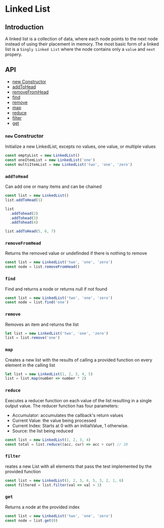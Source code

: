 # Linked List

## Introduction
A linked list is a collection of data, where each node points to the next node
instead of using their placement in memory. The most basic form of a linked list
is a `Singly Linked List` where the node contains only a `value` and `next` propery.

## API
- [new Constructor](#new-constructor)
- [addToHead](#addtohead)
- [removeFromHead](#removefromhead)
- [find](#find)
- [remove](#remove)
- [map](#map)
- [reduce](#reduce)
- [filter](#filter)
- [get](#get)

### `new` Constructor
Initialize a new LinkedList, excepts no values, one value, or multiple values
```js
const emptyList = new LinkedList()
const oneItemList = new LinkedList('one')
const multiItemList = new LinkedList('two', 'one', 'zero')
```

### `addToHead`
Can add one or many items and can be chained
```js
const list = new LinkedList()
list.addToHead(1)

list
  .addTohead(2)
  .addTohead(3)
  .addTohead(4)

list.addToHead(5, 6, 7)
```

### `removeFromHead`
Returns the removed value or undefinded if there is nothing to remove
```js
const list = new LinkedList('two', 'one', 'zero')
const node = list.removeFromHead()
```

### `find`
Find and returns a node or returns null if not found
```js
const list = new LinkedList('two', 'one', 'zero')
const node = list.find('one')
```

### `remove`
Removes an item and returns the list
```js
let list = new LinkedList('two', 'one', 'zero')
list = list.remove('one')
```

### `map`
Creates a new list with the results of calling a provided function on every element in the calling list
```js
let list = new LinkedList(1, 2, 3, 4, 5)
list = list.map(number => number * 2)
```

### `reduce`
Executes a reducer function on each value of the list resulting in a single output value.
The reducer function has four parameters:
- Accumulator: accumulates the callback's return values
- Current Value: the value being processed
- Current Index: Starts at 0 with an initialValue, 1 otherwise.
- Source: the list being reduced
```js
const list = new LinkedList(1, 2, 3, 4)
const total = list.reduce((acc, cur) => acc + cur) // 10
```

### `filter`
reates a new List with all elements that pass the test implemented by the provided function
```js
const list = new LinkedList(1, 2, 3, 4, 5, 3, 2, 1, 6)
const filtered = list.filter(val => val > 3)
```

### `get`
Returns a node at the provided index
```js
const list = new LinkedList('two', 'one', 'zero')
const node = list.get(0)
```
